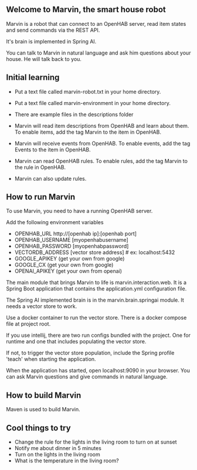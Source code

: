 ## Welcome to Marvin, the smart house robot

Marvin is a robot that can connect to an OpenHAB server, read item states and send commands via 
the REST API.

It's brain is implemented in Spring AI.

You can talk to Marvin in natural language and ask him questions about your house. He will talk back to you.

## Initial learning
* Put a text file called marvin-robot.txt in your home directory.
* Put a text file called marvin-environment in your home directory.
* There are example files in the descriptions folder

* Marvin will read item descriptions from OpenHAB and learn about them. To enable items, add the tag Marvin to the item in OpenHAB.
* Marvin will receive events from OpenHAB. To enable events, add the tag Events to the item in OpenHAB.
* Marvin can read OpenHAB rules. To enable rules, add the tag Marvin to the rule in OpenHAB.
* Marvin can also update rules.

## How to run Marvin


To use Marvin, you need to have a running OpenHAB server.

Add the following environment variables

* OPENHAB_URL http://[openhab ip]:[openhab port]
* OPENHAB_USERNAME [myopenhabusername]
* OPENHAB_PASSWORD [myopenhabpassword]
* VECTORDB_ADDRESS [vector store address] # ex: localhost:5432
* GOOGLE_APIKEY (get your own from google)
* GOOGLE_CX (get your own from google)
* OPENAI_APIKEY (get your own from openai)


The main module that brings Marvin to life is marvin.interaction.web. It is a Spring Boot application
that contains the application.yml configuration file.

The Spring AI implemented brain is in the marvin.brain.springai module. It needs a vector store to work.

Use a docker container to run the vector store. There is a docker compose file at project root.

If you use intellij, there are two run configs bundled with the project. One for runtime and one that includes populating the vector store.

If not, to trigger the vector store population, include the Spring profile 'teach' when starting the application.


When the application has started, open localhost:9090 in your browser. You can ask Marvin questions and give commands in natural language.
## How to build Marvin

Maven is used to build Marvin.

## Cool things to try
* Change the rule for the lights in the living room to turn on at sunset
* Notify me about dinner in 5 minutes
* Turn on the lights in the living room
* What is the temperature in the living room?
